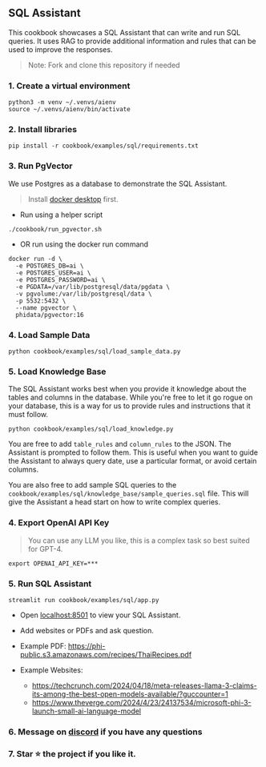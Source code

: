## SQL Assistant

This cookbook showcases a SQL Assistant that can write and run SQL queries.
It uses RAG to provide additional information and rules that can be used to improve the responses.

> Note: Fork and clone this repository if needed

### 1. Create a virtual environment

```shell
python3 -m venv ~/.venvs/aienv
source ~/.venvs/aienv/bin/activate
```

### 2. Install libraries

```shell
pip install -r cookbook/examples/sql/requirements.txt
```

### 3. Run PgVector

We use Postgres as a database to demonstrate the SQL Assistant.

> Install [docker desktop](https://docs.docker.com/desktop/install/mac-install/) first.

- Run using a helper script

```shell
./cookbook/run_pgvector.sh
```

- OR run using the docker run command

```shell
docker run -d \
  -e POSTGRES_DB=ai \
  -e POSTGRES_USER=ai \
  -e POSTGRES_PASSWORD=ai \
  -e PGDATA=/var/lib/postgresql/data/pgdata \
  -v pgvolume:/var/lib/postgresql/data \
  -p 5532:5432 \
  --name pgvector \
  phidata/pgvector:16
```

### 4. Load Sample Data

```shell
python cookbook/examples/sql/load_sample_data.py
```

### 5. Load Knowledge Base

The SQL Assistant works best when you provide it knowledge about the tables and columns in the database.
While you're free to let it go rogue on your database, this is a way for us to provide rules and instructions that
it must follow.

```shell
python cookbook/examples/sql/load_knowledge.py
```

You are free to add `table_rules` and `column_rules` to the JSON. The Assistant is prompted to follow them.
This is useful when you want to guide the Assistant to always query date, use a particular format, or avoid certain columns.

You are also free to add sample SQL queries to the `cookbook/examples/sql/knowledge_base/sample_queries.sql` file.
This will give the Assistant a head start on how to write complex queries.

### 4. Export OpenAI API Key

> You can use any LLM you like, this is a complex task so best suited for GPT-4.

```shell
export OPENAI_API_KEY=***
```

### 5. Run SQL Assistant

```shell
streamlit run cookbook/examples/sql/app.py
```

- Open [localhost:8501](http://localhost:8501) to view your SQL Assistant.

- Add websites or PDFs and ask question.
- Example PDF: https://phi-public.s3.amazonaws.com/recipes/ThaiRecipes.pdf
- Example Websites:
  - https://techcrunch.com/2024/04/18/meta-releases-llama-3-claims-its-among-the-best-open-models-available/?guccounter=1
  - https://www.theverge.com/2024/4/23/24137534/microsoft-phi-3-launch-small-ai-language-model

### 6. Message on [discord](https://discord.gg/4MtYHHrgA8) if you have any questions

### 7. Star ⭐️ the project if you like it.
